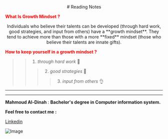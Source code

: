 <div align="center"># Reading Notes</div>


<span style="color:red">**What Is Growth Mindset ?**</span>

<div align="center">Individuals who believe their talents can be developed (through hard work, good strategies, and input from others) have a **growth mindset**. They tend to achieve more than those with a more **fixed** mindset (those who believe their talents are innate gifts).</div>

 <span style="color:red">**How to keep yourself in a growth mindset ?**</span>

>> 1. *through hard work* 👷
>>> 2. *good strategies* 📖
>>>> 3. *input from others* 👌


---
---


**Mahmoud Al-Dinah** : **Bachelor's degree in Computer information system.**

**Feel free to contact me :**

[Linkedin](www.linkedin.com/in/mahmoudaldinah)


![Image](https://image.freepik.com/free-vector/have-nice-day-neon-signs-style-text_118419-1376.jpg)
